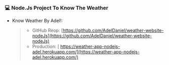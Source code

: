 ### 💻 Node.Js Project To Know The Weather

- Know Weather By Adel!:
  > - GitHub Reop: [https://github.com/AdelDaniel/weather-website-nodeJs](https://github.com/AdelDaniel/weather-website-nodeJs)
  > - Production: [ https://weather-app-nodejs-adel.herokuapp.com/](https://weather-app-nodejs-adel.herokuapp.com/)
